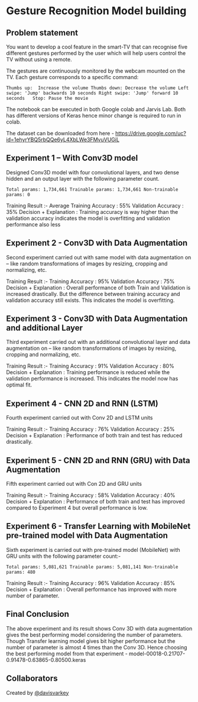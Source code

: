 # Gesture Recognition Model building

## Problem statement
You want to develop a cool feature in the smart-TV that can recognise five different gestures performed by the user which will help users control the TV without using a remote. 

The gestures are continuously monitored by the webcam mounted on the TV. Each gesture corresponds to a specific command:

`Thumbs up:  Increase the volume
Thumbs down: Decrease the volume
Left swipe: 'Jump' backwards 10 seconds
Right swipe: 'Jump' forward 10 seconds  
Stop: Pause the movie`

The notebook can be executed in both Google colab and Jarvis Lab. Both has different versions of Keras hence minor change is required to run in colab.

The dataset can be downloaded from here - https://drive.google.com/uc?id=1ehyrYBQ5rbQQe6yL4XbLWe3FMvuVUGiL


## Experiment 1 – With Conv3D model
Designed Conv3D model with four convolutional layers, and two dense hidden and an output layer with the following parameter count.

`Total params: 1,734,661
Trainable params: 1,734,661
Non-trainable params: 0`

Training Result :- Average Training Accuracy : 55%     Validation Accuracy : 35%
Decision + Explanation : Training accuracy is way higher than the validation accuracy indicates the model is overfitting and validation performance also less

## Experiment 2 - Conv3D  with Data Augmentation
Second experiment carried out with same model with data augmentation on – like random transformations of images by resizing, cropping and normalizing, etc.

Training Result :-  Training Accuracy : 95%     Validation Accuracy : 75%
Decision + Explanation : Overall performance of both Train and Validation is increased drastically. But the  difference between training accuracy and validation accuracy still exists. This indicates the model is overfitting.

## Experiment 3 - Conv3D with Data Augmentation and additional Layer

Third experiment carried out with an additional convolutional layer and data augmentation on – like random transformations of images by resizing, cropping and normalizing, etc.

Training Result :-  Training Accuracy : 91%     Validation Accuracy : 80%
Decision + Explanation :  Training performance is reduced while the validation performance is increased. This  indicates the model now has optimal fit. 


## Experiment 4 - CNN 2D and RNN (LSTM) 
Fourth experiment carried out with Conv 2D and LSTM units

Training Result :-  Training Accuracy : 76%     Validation Accuracy : 25%
Decision + Explanation :  Performance of both train and test has reduced drastically.

## Experiment 5 - CNN 2D and RNN (GRU) with Data Augmentation
Fifth experiment carried out with Con 2D and GRU units 

Training Result :-  Training Accuracy : 58%     Validation Accuracy : 40%
Decision + Explanation :  Performance of both train and test has improved compared to Experiment 4 but overall performance is low.

## Experiment 6 - Transfer Learning with MobileNet pre-trained model with Data Augmentation
Sixth experiment is carried out with pre-trained model (MobileNet) with GRU units with the following parameter count:-

`Total params: 5,081,621
Trainable params: 5,081,141
Non-trainable params: 480`

Training Result :-  Training Accuracy : 96%     Validation Accuracy : 85%
Decision + Explanation :  Overall performance has improved with more number of parameter.

## Final Conclusion
The above experiment and its result shows Conv 3D with data augmentation gives the best performing model considering the number of parameters. Though Transfer learning model gives bit higher performance but the number of parameter is almost 4 times than the Conv 3D.
Hence choosing the best performing model from that experiment - model-00018-0.21707-0.91478-0.63865-0.80500.keras

## Collaborators

Created by [@davisvarkey](https://github.com/davisvarkey)
